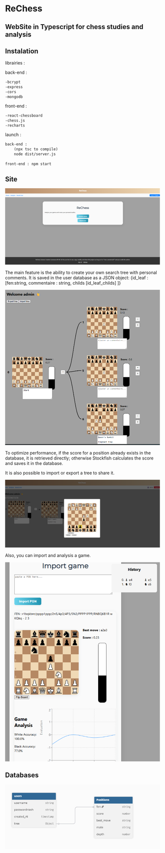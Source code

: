 # ReChess

## WebSite in Typescript for chess studies and analysis

## Instalation 

librairies :

back-end :

    -bcrypt
    -express 
    -cors
    -mongodb


front-end :

    -react-chessboard
    -chess.js
    -recharts

launch :

    back-end : 
        (npx tsc to compile)
        node dist/server.js

    front-end : npm start

## Site

![Home](assets/home.png)

The main feature is the ability to create your own search tree with personal comments.
It is saved in the user database as a JSON object:
{id_leaf : [fen:string, commentaire : string, childs [id_leaf_childs]  ]}

![Home](assets/tree.png)

To optimize performance, if the score for a position already exists in the database, it is retrieved directly; otherwise Stockfish calculates the score and saves it in the database.

It is also possible to import or export a tree to share it.

![Home](assets/new.png)


Also, you can import and analysis a game.

![Home](assets/game.png)

## Databases

![Home](assets/db.png)
